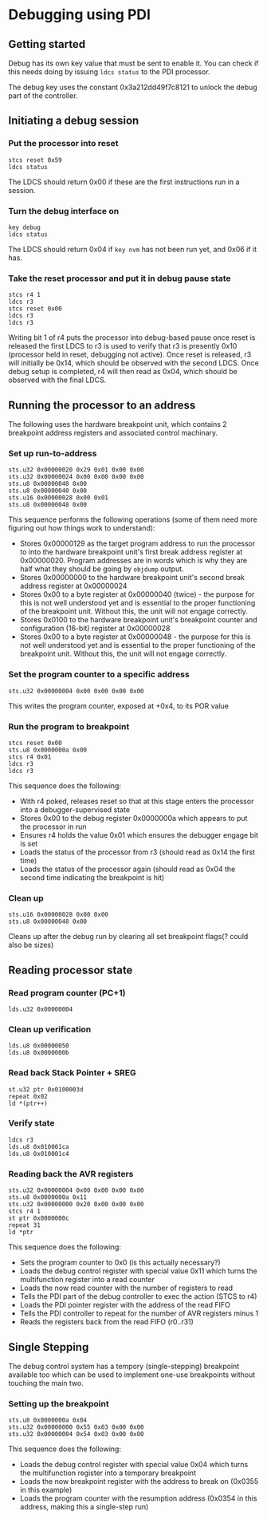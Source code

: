 # Debugging using PDI

## Getting started

Debug has its own key value that must be sent to enable it. You can check if this needs doing by issuing `ldcs status` to the PDI processor.

The debug key uses the constant 0x3a212dd49f7c8121 to unlock the debug part of the controller.

## Initiating a debug session

### Put the processor into reset

```pdi
stcs reset 0x59
ldcs status
```

The LDCS should return 0x00 if these are the first instructions run in a session.

### Turn the debug interface on

```pdi
key debug
ldcs status
```

The LDCS should return 0x04 if `key nvm` has not been run yet, and 0x06 if it has.

### Take the reset processor and put it in debug pause state

```pdi
stcs r4 1
ldcs r3
stcs reset 0x00
ldcs r3
ldcs r3
```

Writing bit 1 of r4 puts the processor into debug-based pause once reset is released
the first LDCS to r3 is used to verify that r3 is presently 0x10 (processor held in reset, debugging not active).
Once reset is released, r3 will initially be 0x14, which should be observed with the second LDCS.
Once debug setup is completed, r4 will then read as 0x04, which should be observed with the final LDCS.

## Running the processor to an address

The following uses the hardware breakpoint unit, which contains 2 breakpoint address registers and associated
control machinary.

### Set up run-to-address

```pdi
sts.u32 0x00000020 0x29 0x01 0x00 0x00
sts.u32 0x00000024 0x00 0x00 0x00 0x00
sts.u8 0x00000040 0x00
sts.u8 0x00000040 0x00
sts.u16 0x00000028 0x00 0x01
sts.u8 0x00000048 0x00
```

This sequence performs the following operations (some of them need more figuring out how things work to understand):

* Stores 0x00000129 as the target program address to run the processor to into the hardware breakpoint unit's
  first  break address register at 0x00000020. Program addresses are in words which is why they are half what
  they should be going by `objdump` output.
* Stores 0x00000000 to the hardware breakpoint unit's second break address register at 0x00000024
* Stores 0x00 to a byte register at 0x00000040 (twice) - the purpose for this is not well understood yet and is
  essential to the proper functioning of the breakpoint unit. Without this, the unit will not engage correctly.
* Stores 0x0100 to the hardware breakpoint unit's breakpoint counter and configuration (16-bit) register at 0x00000028
* Stores 0x00 to a byte register at 0x00000048 - the purpose for this is not well understood yet and is
  essential to the proper functioning of the breakpoint unit. Without this, the unit will not engage correctly.

### Set the program counter to a specific address

```pdi
sts.u32 0x00000004 0x00 0x00 0x00 0x00
```

This writes the program counter, exposed at +0x4, to its POR value

### Run the program to breakpoint

```pdi
stcs reset 0x00
sts.u8 0x0000000a 0x00
stcs r4 0x01
ldcs r3
ldcs r3
```

This sequence does the following:

* With r4 poked, releases reset so that at this stage enters the processor into a debugger-supervised state
* Stores 0x00 to the debug register 0x0000000a which appears to put the processor in run
* Ensures r4 holds the value 0x01 which ensures the debugger engage bit is set
* Loads the status of the processor from r3 (should read as 0x14 the first time)
* Loads the status of the processor again (should read as 0x04 the second time indicating the breakpoint is hit)

### Clean up

```pdi
sts.u16 0x00000028 0x00 0x00
sts.u8 0x00000048 0x00
```

Cleans up after the debug run by clearing all set breakpoint flags(? could also be sizes)

## Reading processor state

### Read program counter (PC+1)

```pdi
lds.u32 0x00000004
```

### Clean up verification

```pdi
lds.u8 0x00000050
lds.u8 0x0000000b
```

### Read back Stack Pointer + SREG

```pdi
st.u32 ptr 0x0100003d
repeat 0x02
ld *(ptr++)
```

### Verify state

```pdi
ldcs r3
lds.u8 0x010001ca
lds.u8 0x010001c4
```

### Reading back the AVR registers

```pdi
sts.u32 0x00000004 0x00 0x00 0x00 0x00
sts.u8 0x0000000a 0x11
sts.u32 0x00000000 0x20 0x00 0x00 0x00
stcs r4 1
st ptr 0x0000000c
repeat 31
ld *ptr
```

This sequence does the following:

* Sets the program counter to 0x0 (is this actually necessary?)
* Loads the debug control register with special value 0x11 which turns the multifunction register into a read counter
* Loads the now read counter with the number of registers to read
* Tells the PDI part of the debug controller to exec the action (STCS to r4)
* Loads the PDI pointer register with the address of the read FIFO
* Tells the PDI controller to repeat for the number of AVR registers minus 1
* Reads the registers back from the read FIFO (r0..r31)

## Single Stepping

The debug control system has a tempory (single-stepping) breakpoint available too which can be used to implement one-use breakpoints without touching the main two.

### Setting up the breakpoint

```pdi
sts.u8 0x0000000a 0x04
sts.u32 0x00000000 0x55 0x03 0x00 0x00
sts.u32 0x00000004 0x54 0x03 0x00 0x00
```

This sequence does the following:

* Loads the debug control register with special value 0x04 which turns the multifunction register into a temporary breakpoint
* Loads the now breakpoint register with the address to break on (0x0355 in this example)
* Loads the program counter with the resumption address (0x0354 in this address, making this a single-step run)
